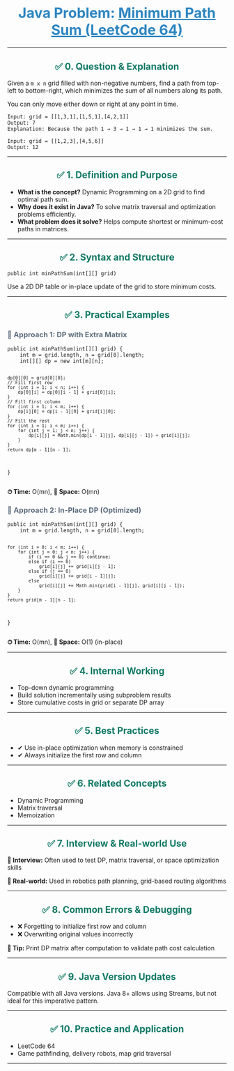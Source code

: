 <div align="center">
  <h1 style="color: #2E86C1; font-size: 32px;">Java Problem: <u>Minimum Path Sum (LeetCode 64)</u></h1>
</div>

---

<h2 style="color: #117A65; text-align: center;">✅ 0. Question & Explanation</h2>
<p>Given a <code>m x n</code> grid filled with non-negative numbers, find a path from top-left to bottom-right, which minimizes the sum of all numbers along its path.</p>
<p>You can only move either down or right at any point in time.</p>

<pre><code class="language-java">Input: grid = [[1,3,1],[1,5,1],[4,2,1]]
Output: 7
Explanation: Because the path 1 → 3 → 1 → 1 → 1 minimizes the sum.

Input: grid = [[1,2,3],[4,5,6]]
Output: 12</code></pre>

---

<h2 style="color: #117A65; text-align: center;">✅ 1. Definition and Purpose</h2>
<ul>
  <li><b>What is the concept?</b> Dynamic Programming on a 2D grid to find optimal path sum.</li>
  <li><b>Why does it exist in Java?</b> To solve matrix traversal and optimization problems efficiently.</li>
  <li><b>What problem does it solve?</b> Helps compute shortest or minimum-cost paths in matrices.</li>
</ul>

---

<h2 style="color: #117A65; text-align: center;">✅ 2. Syntax and Structure</h2>
<pre><code class="language-java">public int minPathSum(int[][] grid)</code></pre>
<p>Use a 2D DP table or in-place update of the grid to store minimum costs.</p>

---

<h2 style="color: #117A65; text-align: center;">✅ 3. Practical Examples</h2>

<h3 style="color: #5D6D7E;">🔹 Approach 1: DP with Extra Matrix</h3>
<pre><code class="language-java">public int minPathSum(int[][] grid) {
    int m = grid.length, n = grid[0].length;
    int[][] dp = new int[m][n];

    dp[0][0] = grid[0][0];
    // Fill first row
    for (int i = 1; i < n; i++) {
        dp[0][i] = dp[0][i - 1] + grid[0][i];
    }
    // Fill first column
    for (int i = 1; i < m; i++) {
        dp[i][0] = dp[i - 1][0] + grid[i][0];
    }
    // Fill the rest
    for (int i = 1; i < m; i++) {
        for (int j = 1; j < n; j++) {
            dp[i][j] = Math.min(dp[i - 1][j], dp[i][j - 1]) + grid[i][j];
        }
    }
    return dp[m - 1][n - 1];
}</code></pre>
<p><b>⏱ Time:</b> O(mn), <b>💾 Space:</b> O(mn)</p>

<h3 style="color: #5D6D7E;">🔹 Approach 2: In-Place DP (Optimized)</h3>
<pre><code class="language-java">public int minPathSum(int[][] grid) {
    int m = grid.length, n = grid[0].length;

    for (int i = 0; i < m; i++) {
        for (int j = 0; j < n; j++) {
            if (i == 0 && j == 0) continue;
            else if (i == 0)
                grid[i][j] += grid[i][j - 1];
            else if (j == 0)
                grid[i][j] += grid[i - 1][j];
            else
                grid[i][j] += Math.min(grid[i - 1][j], grid[i][j - 1]);
        }
    }
    return grid[m - 1][n - 1];
}</code></pre>
<p><b>⏱ Time:</b> O(mn), <b>💾 Space:</b> O(1) (in-place)</p>

---

<h2 style="color: #117A65; text-align: center;">✅ 4. Internal Working</h2>
<ul>
  <li>Top-down dynamic programming</li>
  <li>Build solution incrementally using subproblem results</li>
  <li>Store cumulative costs in grid or separate DP array</li>
</ul>

---

<h2 style="color: #117A65; text-align: center;">✅ 5. Best Practices</h2>
<ul>
  <li>✔ Use in-place optimization when memory is constrained</li>
  <li>✔ Always initialize the first row and column</li>
</ul>

---

<h2 style="color: #117A65; text-align: center;">✅ 6. Related Concepts</h2>
<ul>
  <li>Dynamic Programming</li>
  <li>Matrix traversal</li>
  <li>Memoization</li>
</ul>

---

<h2 style="color: #117A65; text-align: center;">✅ 7. Interview & Real-world Use</h2>
<p><b>🧠 Interview:</b> Often used to test DP, matrix traversal, or space optimization skills</p>
<p><b>🏢 Real-world:</b> Used in robotics path planning, grid-based routing algorithms</p>

---

<h2 style="color: #117A65; text-align: center;">✅ 8. Common Errors & Debugging</h2>
<ul>
  <li>❌ Forgetting to initialize first row and column</li>
  <li>❌ Overwriting original values incorrectly</li>
</ul>
<p><b>🧪 Tip:</b> Print DP matrix after computation to validate path cost calculation</p>

---

<h2 style="color: #117A65; text-align: center;">✅ 9. Java Version Updates</h2>
<p>Compatible with all Java versions. Java 8+ allows using Streams, but not ideal for this imperative pattern.</p>

---

<h2 style="color: #117A65; text-align: center;">✅ 10. Practice and Application</h2>
<ul>
  <li>LeetCode 64</li>
  <li>Game pathfinding, delivery robots, map grid traversal</li>
</ul>

---

